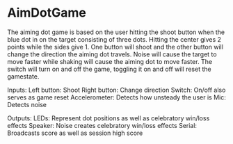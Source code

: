# AimDotGame
The aiming dot game is based on the user hitting the shoot button when the blue dot in on the target consisting of three dots. Hitting the center gives 2 points while the sides give 1. One button will shoot and the other button will change the direction the aiming dot travels. Noise will cause the target to move faster while shaking will cause the aiming dot to move faster. The switch will turn on and off the game, toggling it on and off will reset the gamestate.

Inputs:
Left button: Shoot
Right button: Change direction
Switch: On/off also serves as game reset
Accelerometer: Detects how unsteady the user is
Mic: Detects noise

Outputs:
LEDs: Represent dot positions as well as celebratory win/loss effects
Speaker: Noise creates celebratory win/loss effects
Serial: Broadcasts score as well as session high score
